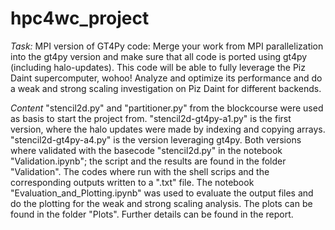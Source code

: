 # hpc4wc_project

*Task:*
MPI version of GT4Py code: Merge your work from MPI parallelization into the gt4py version and make sure that all code is ported using gt4py (including halo-updates). This code will be able to fully leverage the Piz Daint supercomputer, wohoo! Analyze and optimize its performance and do a weak and strong scaling investigation on Piz Daint for different backends.

*Content*
"stencil2d.py" and "partitioner.py" from the blockcourse were used as basis to start the project from. "stencil2d-gt4py-a1.py" is the first version, where the halo updates were made by indexing and copying arrays. "stencil2d-gt4py-a4.py" is the version leveraging gt4py. Both versions where validated with the basecode "stencil2d.py" in the notebook "Validation.ipynb"; the script and the results are found in the folder "Validation". The codes where run with the shell scrips and the corresponding outputs written to a ".txt" file. The notebook "Evaluation_and_Plotting.ipynb" was used to evaluate the output files and do the plotting for the weak and strong scaling analysis. The plots can be found in the folder "Plots". Further details can be found in the report. 